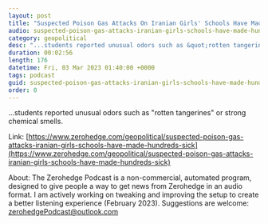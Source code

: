 ```yaml
---
layout: post
title: "Suspected Poison Gas Attacks On Iranian Girls' Schools Have Made Hundreds Sick"
audio: suspected-poison-gas-attacks-iranian-girls-schools-have-made-hundreds-sick-0
category: geopolitical
desc: "...students reported unusual odors such as &quot;rotten tangerines&quot; or strong chemical smells."
duration: 00:02:56
length: 176
datetime: Fri, 03 Mar 2023 01:40:00 +0000
tags: podcast
guid: suspected-poison-gas-attacks-iranian-girls-schools-have-made-hundreds-sick-0
order: 0
---
```

...students reported unusual odors such as &quot;rotten tangerines&quot; or strong chemical smells.

Link: [https://www.zerohedge.com/geopolitical/suspected-poison-gas-attacks-iranian-girls-schools-have-made-hundreds-sick](https://www.zerohedge.com/geopolitical/suspected-poison-gas-attacks-iranian-girls-schools-have-made-hundreds-sick)

About: The Zerohedge Podcast is a non-commercial, automated program, designed to give people a way to get news from Zerohedge in an audio format.  I am actively working on tweaking and improving the setup to create a better listening experience (February 2023).  Suggestions are welcome: [zerohedgePodcast@outlook.com](mailto:zerohedgePodcast@outlook.com)